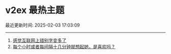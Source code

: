# v2ex 最热主题

最近更新时间: 2025-02-03 17:03:09

--- 
1. [感觉互联网上错别字变多了](https://www.v2ex.com/t/1108674) 
2. [每个小时或者每间隔十几分钟就想起她，是喜欢吗？](https://www.v2ex.com/t/1108675) 
